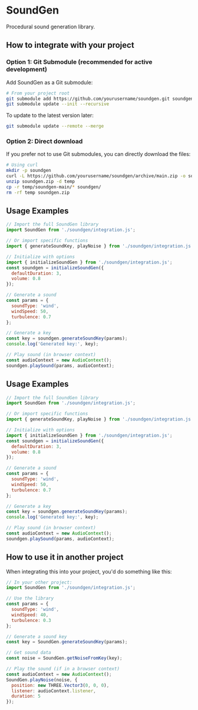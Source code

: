 # SoundGen

Procedural sound generation library.

## How to integrate with your project

### Option 1: Git Submodule (recommended for active development)

Add SoundGen as a Git submodule:

```bash
# From your project root
git submodule add https://github.com/yourusername/soundgen.git soundgen
git submodule update --init --recursive
```

To update to the latest version later:

```bash
git submodule update --remote --merge
```

### Option 2: Direct download

If you prefer not to use Git submodules, you can directly download the files:

```bash
# Using curl
mkdir -p soundgen
curl -L https://github.com/yourusername/soundgen/archive/main.zip -o soundgen.zip
unzip soundgen.zip -d temp
cp -r temp/soundgen-main/* soundgen/
rm -rf temp soundgen.zip
```

## Usage Examples

```javascript
// Import the full SoundGen library
import SoundGen from './soundgen/integration.js';

// Or import specific functions
import { generateSoundKey, playNoise } from './soundgen/integration.js';

// Initialize with options
import { initializeSoundGen } from './soundgen/integration.js';
const soundgen = initializeSoundGen({
  defaultDuration: 3,
  volume: 0.8
});

// Generate a sound
const params = {
  soundType: 'wind',
  windSpeed: 50,
  turbulence: 0.7
};

// Generate a key
const key = soundgen.generateSoundKey(params);
console.log('Generated key:', key);

// Play sound (in browser context)
const audioContext = new AudioContext();
soundgen.playSound(params, audioContext);
```

## Usage Examples
```javascript
// Import the full SoundGen library
import SoundGen from './soundgen/integration.js';

// Or import specific functions
import { generateSoundKey, playNoise } from './soundgen/integration.js';

// Initialize with options
import { initializeSoundGen } from './soundgen/integration.js';
const soundgen = initializeSoundGen({
  defaultDuration: 3,
  volume: 0.8
});

// Generate a sound
const params = {
  soundType: 'wind',
  windSpeed: 50,
  turbulence: 0.7
};

// Generate a key
const key = soundgen.generateSoundKey(params);
console.log('Generated key:', key);

// Play sound (in browser context)
const audioContext = new AudioContext();
soundgen.playSound(params, audioContext);
```

## How to use it in another project

When integrating this into your project, you'd do something like this:

```javascript
// In your other project:
import SoundGen from './soundgen/integration.js';

// Use the library
const params = {
  soundType: 'wind',
  windSpeed: 40,
  turbulence: 0.3
};

// Generate a sound key
const key = SoundGen.generateSoundKey(params);

// Get sound data
const noise = SoundGen.getNoiseFromKey(key);

// Play the sound (if in a browser context)
const audioContext = new AudioContext();
SoundGen.playNoise(noise, {
  position: new THREE.Vector3(0, 0, 0),
  listener: audioContext.listener,
  duration: 5
});